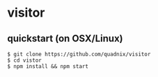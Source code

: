 # visitor

## quickstart (on OSX/Linux)
```
$ git clone https://github.com/quadnix/visitor
$ cd vistor
$ npm install && npm start
```
